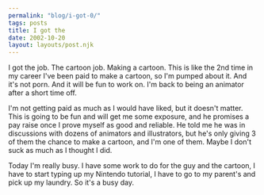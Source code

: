 ```yaml
---
permalink: "blog/i-got-0/"
tags: posts
title: I got the
date: 2002-10-20
layout: layouts/post.njk
---
```


I got the job. The cartoon job. Making a cartoon. This is like the 2nd time in my career I've been paid to make a cartoon, so I'm pumped about it. And it's not porn. And it will be fun to work on. I'm back to being an animator after a short time off.

I'm not getting paid as much as I would have liked, but it doesn't matter. This is going to be fun and will get me some exposure, and he promises a pay raise once I prove myself as good and reliable. He told me he was in discussions with dozens of animators and illustrators, but he's only giving 3 of them the chance to make a cartoon, and I'm one of them. Maybe I don't suck as much as I thought I did. 

Today I'm really busy. I have some work to do for the guy and the cartoon, I have to start typing up my Nintendo tutorial, I have to go to my parent's and pick up my laundry. So it's a busy day.